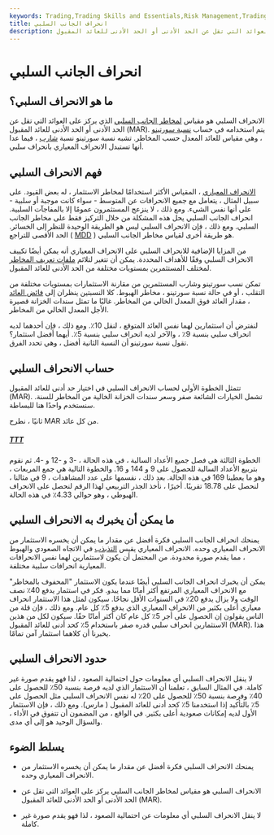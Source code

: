 ```yaml
---
keywords: Trading,Trading Skills and Essentials,Risk Management,Trading Skills
title: انحراف الجانب السلبي
description: الانحراف السلبي هو مقياس لمخاطر الجانب السلبي الذي يركز على العوائد التي تقل عن الحد الأدنى أو الحد الأدنى للعائد المقبول (MAR).
---
```


# انحراف الجانب السلبي
## ما هو الانحراف السلبي؟

الانحراف السلبي هو مقياس [لمخاطر الجانب السلبي](/downsiderisk) الذي يركز على العوائد التي تقل عن الحد الأدنى أو الحد الأدنى للعائد المقبول (MAR). يتم استخدامه في حساب [نسبة سورتينو](/sortinoratio) ، وهي مقياس للعائد المعدل حسب المخاطر. تشبه نسبة سورتينو نسبة [شارب](/sharperatio) ، فيما عدا أنها تستبدل الانحراف المعياري بانحراف سلبي.

## فهم الانحراف السلبي

[الانحراف المعياري](/standarddeviation) ، المقياس الأكثر استخدامًا لمخاطر الاستثمار ، له بعض القيود. على سبيل المثال ، يتعامل مع جميع الانحرافات عن المتوسط - سواء كانت موجبة أو سلبية - على أنها نفس الشيء. ومع ذلك ، لا ينزعج المستثمرون عمومًا إلا بالمفاجآت السلبية. انحراف الجانب السلبي يحل هذه المشكلة من خلال التركيز فقط على مخاطر الجانب السلبي. ومع ذلك ، فإن الانحراف السلبي ليس هو الطريقة الوحيدة للنظر إلى الخسائر. الحد الأقصى للتراجع ( [MDD](/maximum-drawdown-mdd) ) هو طريقة أخرى لقياس مخاطر الجانب السلبي.

من المزايا الإضافية للانحراف السلبي على الانحراف المعياري أنه يمكن أيضًا تكييف الانحراف السلبي وفقًا للأهداف المحددة. يمكن أن تتغير لتلائم [ملفات تعريف المخاطر](/risk-profile) لمختلف المستثمرين بمستويات مختلفة من الحد الأدنى للعائد المقبول.

تمكن نسب سورتينو وشارب المستثمرين من مقارنة الاستثمارات بمستويات مختلفة من التقلب ، أو في حالة نسبة سورتينو ، مخاطر الهبوط. كلا النسبتين ينظران إلى [فائض العائد](/excessreturn) ، مقدار العائد فوق المعدل الخالي من المخاطر. غالبًا ما تمثل سندات الخزانة قصيرة الأجل المعدل الخالي من المخاطر.

لنفترض أن استثمارين لهما نفس العائد المتوقع ، لنقل 10٪. ومع ذلك ، فإن أحدهما لديه انحراف سلبي بنسبة 9٪ ، والآخر لديه انحراف سلبي بنسبة 5٪. أيهما أفضل استثمار؟ تقول نسبة سورتينو أن النسبة الثانية أفضل ، وهي تحدد الفرق.

## حساب الانحراف السلبي

تتمثل الخطوة الأولى لحساب الانحراف السلبي في اختيار حد أدنى للعائد المقبول (MAR). تشمل الخيارات الشائعة صفر وسعر سندات الخزانة الخالية من المخاطر للسنة. سنستخدم واحدًا هنا للبساطة.

ثانيًا ، نطرح MAR من كل عائد.

<h5> <a href=""> TTT </a> </h5>

الخطوة الثالثة هي فصل جميع الأعداد السالبة ، في هذه الحالة ، -3 و -12 و -4. ثم نقوم بتربيع الأعداد السالبة للحصول على 9 و 144 و 16. والخطوة التالية هي جمع المربعات ، وهو ما يعطينا 169 في هذه الحالة. بعد ذلك ، نقسمها على عدد المشاهدات ، 9 في مثالنا ، لنحصل على 18.78 تقريبًا. أخيرًا ، نأخذ الجذر التربيعي لهذا الرقم لنحصل على الانحراف الهبوطي ، وهو حوالي 4.33٪ في هذه الحالة.

## ما يمكن أن يخبرك به الانحراف السلبي

يمنحك انحراف الجانب السلبي فكرة أفضل عن مقدار ما يمكن أن يخسره الاستثمار من الانحراف المعياري وحده. الانحراف المعياري يقيس [التذبذب](/volatility) في الاتجاه الصعودي والهبوط ، مما يقدم صورة محدودة. من المحتمل أن يكون لاستثمارين لهما نفس الانحرافات المعيارية انحرافات سلبية مختلفة.

يمكن أن يخبرك انحراف الجانب السلبي أيضًا عندما يكون الاستثمار "المحفوف بالمخاطر" مع الانحراف المعياري المرتفع أكثر أمانًا مما يبدو. فكر في استثمار يدفع 40٪ نصف الوقت ولا يزال يدفع 20٪ في السنوات الأقل نجاحًا. سيكون لمثل هذا الاستثمار انحراف معياري أعلى بكثير من الانحراف المعياري الذي يدفع 5٪ كل عام. ومع ذلك ، فإن قلة من الناس يقولون إن الحصول على أجر 5٪ كل عام كان أكثر أمانًا حقًا. سيكون لكل من هذين الاستثمارين انحراف سلبي قدره صفر باستخدام 5٪ كحد أدنى للعائد المقبول (MAR). هذا يخبرنا أن كلاهما استثمار آمن تمامًا.

## حدود الانحراف السلبي

لا ينقل الانحراف السلبي أي معلومات حول احتمالية الصعود ، لذا فهو يقدم صورة غير كاملة. في المثال السابق ، تعلمنا أن الاستثمار الذي لديه فرصة بنسبة 50٪ للحصول على 40٪ وفرصة بنسبة 50٪ للحصول على 20٪ له نفس الانحراف السلبي مثل الحصول على 5٪ بالتأكيد إذا استخدمنا 5٪ كحد أدنى للعائد المقبول ( مارس). ومع ذلك ، فإن الاستثمار الأول لديه إمكانات صعودية أعلى بكثير. في الواقع ، من المضمون أن تتفوق في الأداء ، والسؤال الوحيد هو إلى أي مدى.

## يسلط الضوء

- يمنحك الانحراف السلبي فكرة أفضل عن مقدار ما يمكن أن يخسره الاستثمار من الانحراف المعياري وحده.

- الانحراف السلبي هو مقياس لمخاطر الجانب السلبي يركز على العوائد التي تقل عن الحد الأدنى أو الحد الأدنى للعائد المقبول (MAR).

- لا ينقل الانحراف السلبي أي معلومات عن احتمالية الصعود ، لذا فهو يقدم صورة غير كاملة.


